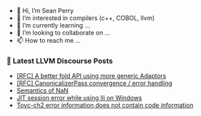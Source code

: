 - 👋 Hi, I’m Sean Perry
- 👀 I’m interested in compilers (c++, COBOL, llvm)
- 🌱 I’m currently learning ...
- 💞️ I’m looking to collaborate on ...
- 📫 How to reach me ...

<!---
s66perry/s66perry is a ✨ special ✨ repository because its `README.md` (this file) appears on your GitHub profile.
You can click the Preview link to take a look at your changes.
--->
### 📕 Latest LLVM Discourse Posts

<!-- DISCOURSE-LLVM:START -->
- [[RFC] A better fold API using more generic Adaptors](https://discourse.llvm.org/t/rfc-a-better-fold-api-using-more-generic-adaptors/67374#post_1)
- [[RFC] CanonicalizerPass convergence / error handling](https://discourse.llvm.org/t/rfc-canonicalizerpass-convergence-error-handling/67333#post_13)
- [Semantics of NaN](https://discourse.llvm.org/t/semantics-of-nan/66729?page=3#post_41)
- [JIT session error while using lli on Windows](https://discourse.llvm.org/t/jit-session-error-while-using-lli-on-windows/67354#post_4)
- [Toyc-ch2 error information does not contain code information](https://discourse.llvm.org/t/toyc-ch2-error-information-does-not-contain-code-information/67372#post_1)
<!-- DISCOURSE-LLVM:END -->
